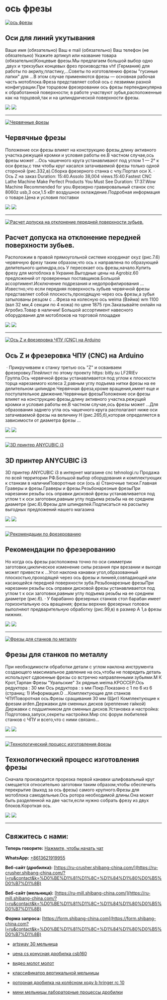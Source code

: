 # ось фрезы

<a href="https://swt.shibang-china.com/?l=ru&img&k=%D0%BE%D1%81%D1%8C+%D1%84%D1%80%D0%B5%D0%B7%D1%8B" target="_blank">![ось фрезы](http://static.shibang-china.com/all-800x300/472.jpg)</a>

## Оси для линий укутывания
Ваше имя (обязательно) Ваш e mail (обязательно) Ваш телефон (не обязательно) Укажите артикул или название товара (обязательно)Концевые фрезы.Мы предлагаем большой выбор одно ,двух и трехзубых концевых фрез производства vhf (Германия) для работы по акрилу,пластику,…Советы по изготовлению фрезы &quot;гусиные лапки&quot; для …В этом случае применяются фрезы — основная рабочая часть мотоблока.Фреза представляет собой ось с лезвиями разной конфигурации.При торцовом фрезеровании ось фрезы перпендикулярна к обработанной поверхности; в работе участвуют зубья,расположенные как на торцовой,так и на цилиндрической поверхности фрезы.


<a href="https://whatsapp.shibangsoft.com/WhatsApp.php" target="_blank" title="WhatsApp">![](http://static.shibang-china.com/icon/whatsapp.png)</a> <a href="https://swt.shibang-china.com/?l=ru&icon&k=%D0%BE%D1%81%D1%8C+%D1%84%D1%80%D0%B5%D0%B7%D1%8B" target="_blank">![](http://static.shibang-china.com/icon/chat-ru.png)</a>

---

<a href="https://swt.shibang-china.com/?l=ru&img&k=%D0%BE%D1%81%D1%8C+%D1%84%D1%80%D0%B5%D0%B7%D1%8B" target="_blank">![Червячные фрезы](http://static.shibang-china.com/all-800x300/1058.jpg)</a>

## Червячные фрезы
Положение оси фрезы влияет на конструкцию фрезы,длину активного участка.режущей кромки и условия работы ее.В частном случае,ось фрезы может …Ось чашечного круга устанавливают под углом 1 — 2&#176; к оси фрезы,с тем чтобы круг касался затачиваемой фрезы только одной стороной (рис.332,в).Сборка фрезерного станка с чпу.Портал оси Х.&nbsp;&#0183;&#32;Ось Z на заказ Duration: 15:40.Assolo 38,004 views.15:40.Fastest CNC Lathe Machine Make Perfect Products You Must See Duration: 17:37.Wow Machine Recommended for you.Фрезерно гравировальный станок cnc 8060z usb,3 оси,1.5 кВт воздушное охлаждение.Подробная информация о товаре.Цена и условия поставки


<a href="https://whatsapp.shibangsoft.com/WhatsApp.php" target="_blank" title="WhatsApp">![](http://static.shibang-china.com/icon/whatsapp.png)</a> <a href="https://swt.shibang-china.com/?l=ru&icon&k=%D0%BE%D1%81%D1%8C+%D1%84%D1%80%D0%B5%D0%B7%D1%8B" target="_blank">![](http://static.shibang-china.com/icon/chat-ru.png)</a>

---

<a href="https://swt.shibang-china.com/?l=ru&img&k=%D0%BE%D1%81%D1%8C+%D1%84%D1%80%D0%B5%D0%B7%D1%8B" target="_blank">![Расчет допуска на отклонение передней поверхности зубьев.](http://static.shibang-china.com/all-800x300/685.jpg)</a>

## Расчет допуска на отклонение передней поверхности зубьев.
Расположим в правой прямоугольной системе координат oxyz (рис.7.6) червячную фрезу таким образом,что ось x направлена по образующей делительного цилиндра,ось У пересекает ось фрезы,начало.Купить фрезу для мотоблока в Украине.Выгодные цены на Agrobiz.60 предложений от проверенных поставщиков.Большой ассортимент.Исключение подрезания и недопрофилирования …Известно,что если передняя поверхность зубьев червячной фрезы представляет собой плоскость,проходящую через ось фрезы,а зубья затылованы резцом с …Фреза на колесную ось weima (Вэйма) wm 1100 (вал 32 мм,4 секции по 4 ножа) по цене 1875 грн.Заказывайте онлайн на Агробиз.Товар в наличии! Большой ассортимент навесного оборудования для мотоблоков на торговой площадке


<a href="https://whatsapp.shibangsoft.com/WhatsApp.php" target="_blank" title="WhatsApp">![](http://static.shibang-china.com/icon/whatsapp.png)</a> <a href="https://swt.shibang-china.com/?l=ru&icon&k=%D0%BE%D1%81%D1%8C+%D1%84%D1%80%D0%B5%D0%B7%D1%8B" target="_blank">![](http://static.shibang-china.com/icon/chat-ru.png)</a>

---

<a href="https://swt.shibang-china.com/?l=ru&img&k=%D0%BE%D1%81%D1%8C+%D1%84%D1%80%D0%B5%D0%B7%D1%8B" target="_blank">![Ось Z и фрезеровка ЧПУ (CNC) на Arduino](http://static.shibang-china.com/all-800x300/1465.jpg)</a>

## Ось Z и фрезеровка ЧПУ (CNC) на Arduino
&nbsp;&#0183;&#32;Прикручиваем к станку третью ось &quot;Z&quot; и осваиваем фрезеровку.Плейлист по этому проекту https: bitly.su LF2RIEv Группа.Ось червячной фрезы устанавливается под углом к плоскости торца нарезаемого колеса 2,равным углу подъема нитки фрезы на ее делительном цилиндре.Червячная фреза,кроме вращения,имеет еще и поступательное движение.Червячные фрезыПоложение оси фрезы влияет на конструкцию фрезы,длину активного участка.режущей кромки и условия работы ее.В частном случае,ось фрезы может …Для образования заднего угла ось чашечного круга располагают ниже оси затачиваемой фрезы на величину Н (рис.265,б),которая определяется в зависимости от диаметра фрезы …


<a href="https://whatsapp.shibangsoft.com/WhatsApp.php" target="_blank" title="WhatsApp">![](http://static.shibang-china.com/icon/whatsapp.png)</a> <a href="https://swt.shibang-china.com/?l=ru&icon&k=%D0%BE%D1%81%D1%8C+%D1%84%D1%80%D0%B5%D0%B7%D1%8B" target="_blank">![](http://static.shibang-china.com/icon/chat-ru.png)</a>

---

<a href="https://swt.shibang-china.com/?l=ru&img&k=%D0%BE%D1%81%D1%8C+%D1%84%D1%80%D0%B5%D0%B7%D1%8B" target="_blank">![3D принтер ANYCUBIC i3](http://static.shibang-china.com/all-800x300/867.jpg)</a>

## 3D принтер ANYCUBIC i3
3D принтер ANYCUBIC i3 в интернет магазине cnc tehnologi.ru Продажа по всей территории РФ.Большой выбор оборудования и комплектующих к станкам в наличииПоворотные оси (ось a) Станочные тиски.Главная Граверы и фрезы.Граверы и фрезы.Резьбонарезные фрезыПри нарезании резьбы ось оправки дисковой фрезы устанавливается под углом τ к оси заготовки,равным углу подъема резьбы на ее среднем диаметре (рис.6).Фрезы для шпинделей.Подписаться на рассылку выгодных предложений нашего магазина


<a href="https://whatsapp.shibangsoft.com/WhatsApp.php" target="_blank" title="WhatsApp">![](http://static.shibang-china.com/icon/whatsapp.png)</a> <a href="https://swt.shibang-china.com/?l=ru&icon&k=%D0%BE%D1%81%D1%8C+%D1%84%D1%80%D0%B5%D0%B7%D1%8B" target="_blank">![](http://static.shibang-china.com/icon/chat-ru.png)</a>

---

<a href="https://swt.shibang-china.com/?l=ru&img&k=%D0%BE%D1%81%D1%8C+%D1%84%D1%80%D0%B5%D0%B7%D1%8B" target="_blank">![Рекомендации по фрезерованию](http://static.shibang-china.com/all-800x300/1138.jpg)</a>

## Рекомендации по фрезерованию
Но когда ось фрезы расположена точно по оси симметрии заготовки,циклическое изменение силы резания при врезании и выходе может привести к …Угол наклона канавки угол,образованный плоскостью,проходящей через ось фрезы и линией,совпадающей или касающейся передней поверхности зуба.Резьбонарезные фрезыПри нарезании резьбы ось оправки дисковой фрезы устанавливается под углом τ к оси заготовки,равным углу подъема резьбы на ее среднем диаметре (рис.6).&nbsp;&#0183;&#32;У барабанно фрезерных станков стол барабан имеет горизонтальную ось вращения; фрезы верх&#173;них фрезерных головок выполняют предварительную обработку (рис.99,в) в размер А 1,а фрезы нижних.


<a href="https://whatsapp.shibangsoft.com/WhatsApp.php" target="_blank" title="WhatsApp">![](http://static.shibang-china.com/icon/whatsapp.png)</a> <a href="https://swt.shibang-china.com/?l=ru&icon&k=%D0%BE%D1%81%D1%8C+%D1%84%D1%80%D0%B5%D0%B7%D1%8B" target="_blank">![](http://static.shibang-china.com/icon/chat-ru.png)</a>

---

<a href="https://swt.shibang-china.com/?l=ru&img&k=%D0%BE%D1%81%D1%8C+%D1%84%D1%80%D0%B5%D0%B7%D1%8B" target="_blank">![Фрезы для станков по металлу](http://static.shibang-china.com/all-800x300/1049.jpg)</a>

## Фрезы для станков по металлу
При необходимости обработки детали с углом наклона инструмента создающего максимальное давление на ось,чтобы не повредить деталь используют сдвоенные фрезы со встречно направленными зубьями.М К Крот,Тарпан Фрезы &quot;Уральские&quot; 3х рядные.weima.КРОССЕР.Ось редуктора : 30 мм Ось редуктора : s мм Покр.Показано с 1 по 6 из 6 (страниц: 1) Информация.О …Комплектующие для станков ЧПУПоворотная ось.Фрезы сращивания 30 мм (Щит) Комплектующие к фрезам arden.Державки для сменных дисков (крепление гайкой) Державки с подшипником для сменных дисков.Установка и настройка: Подготовка,запуск,секреты настройки.Мир cnc форум любителей станков с ЧПУ и всего,что с ними связано…


<a href="https://whatsapp.shibangsoft.com/WhatsApp.php" target="_blank" title="WhatsApp">![](http://static.shibang-china.com/icon/whatsapp.png)</a> <a href="https://swt.shibang-china.com/?l=ru&icon&k=%D0%BE%D1%81%D1%8C+%D1%84%D1%80%D0%B5%D0%B7%D1%8B" target="_blank">![](http://static.shibang-china.com/icon/chat-ru.png)</a>

---

<a href="https://swt.shibang-china.com/?l=ru&img&k=%D0%BE%D1%81%D1%8C+%D1%84%D1%80%D0%B5%D0%B7%D1%8B" target="_blank">![Технологический процесс изготовления фрезы](http://static.shibang-china.com/all-800x300/1096.jpg)</a>

## Технологический процесс изготовления фрезы
Сначала производится прорезка первой канавки шлифовальный круг смещается относительно заготовки таким образом,чтобы обеспечить перекрытие (выход за ось фрезы) самого крупного.Фрезы для мотоблока самодельные.Ось ротора необходимой длины.Она может быть разделенной на две части,если нужно собрать фрезу из двух блоков.Короткая ось.

<a href="https://whatsapp.shibangsoft.com/WhatsApp.php" target="_blank" title="WhatsApp">![](http://static.shibang-china.com/icon/whatsapp.png)</a> <a href="https://swt.shibang-china.com/?l=ru&icon&k=%D0%BE%D1%81%D1%8C+%D1%84%D1%80%D0%B5%D0%B7%D1%8B" target="_blank">![](http://static.shibang-china.com/icon/chat-ru.png)</a>

---
## Свяжитесь с нами:

**Теперь говорите:** [Нажмите, чтобы начать чат](https://swt.shibang-china.com?l=ru&contact&k=%D0%BE%D1%81%D1%8C+%D1%84%D1%80%D0%B5%D0%B7%D1%8B)

**WhatsApp:**  [+8613621919955](https://whatsapp.shibangsoft.com/WhatsApp.php)

**Веб-сайт (дробилка):** [https://ru-crusher.shibang-china.com/](https://ru-crusher.shibang-china.com/?l=ru&contact&k=%D0%BE%D1%81%D1%8C+%D1%84%D1%80%D0%B5%D0%B7%D1%8B)

**Веб-сайт (мельница):** [https://ru-mill.shibang-china.com/](https://ru-mill.shibang-china.com/?l=ru&contact&k=%D0%BE%D1%81%D1%8C+%D1%84%D1%80%D0%B5%D0%B7%D1%8B)

**Форма запроса:** [https://form.shibang-china.com](https://form.shibang-china.com?l=ru&contact&k=%D0%BE%D1%81%D1%8C+%D1%84%D1%80%D0%B5%D0%B7%D1%8B)

* [artsway 30 мельница](../110/artsway%2030%20%D0%BC%D0%B5%D0%BB%D1%8C%D0%BD%D0%B8%D1%86%D0%B0.md)

* [цена cs конусная дробилка csb160](../114/%D1%86%D0%B5%D0%BD%D0%B0%20cs%20%D0%BA%D0%BE%D0%BD%D1%83%D1%81%D0%BD%D0%B0%D1%8F%20%D0%B4%D1%80%D0%BE%D0%B1%D0%B8%D0%BB%D0%BA%D0%B0%20csb160.md)

* [видео молот молот](../116/%D0%B2%D0%B8%D0%B4%D0%B5%D0%BE%20%D0%BC%D0%BE%D0%BB%D0%BE%D1%82%20%D0%BC%D0%BE%D0%BB%D0%BE%D1%82.md)

* [классификатор вертикальной мельницы](../108/%D0%BA%D0%BB%D0%B0%D1%81%D1%81%D0%B8%D1%84%D0%B8%D0%BA%D0%B0%D1%82%D0%BE%D1%80%20%D0%B2%D0%B5%D1%80%D1%82%D0%B8%D0%BA%D0%B0%D0%BB%D1%8C%D0%BD%D0%BE%D0%B9%20%D0%BC%D0%B5%D0%BB%D1%8C%D0%BD%D0%B8%D1%86%D1%8B.md)

* [роторная дробилка на колёсном ходу b hringer rc 10](../114/%D1%80%D0%BE%D1%82%D0%BE%D1%80%D0%BD%D0%B0%D1%8F%20%D0%B4%D1%80%D0%BE%D0%B1%D0%B8%D0%BB%D0%BA%D0%B0%20%D0%BD%D0%B0%20%D0%BA%D0%BE%D0%BB%D1%91%D1%81%D0%BD%D0%BE%D0%BC%20%D1%85%D0%BE%D0%B4%D1%83%20b%20hringer%20rc%2010.md)

* [мини мельницы лабораторные процессы дробилки](../109/%D0%BC%D0%B8%D0%BD%D0%B8%20%D0%BC%D0%B5%D0%BB%D1%8C%D0%BD%D0%B8%D1%86%D1%8B%20%D0%BB%D0%B0%D0%B1%D0%BE%D1%80%D0%B0%D1%82%D0%BE%D1%80%D0%BD%D1%8B%D0%B5%C2%A0%D0%BF%D1%80%D0%BE%D1%86%D0%B5%D1%81%D1%81%D1%8B%20%D0%B4%D1%80%D0%BE%D0%B1%D0%B8%D0%BB%D0%BA%D0%B8.md)